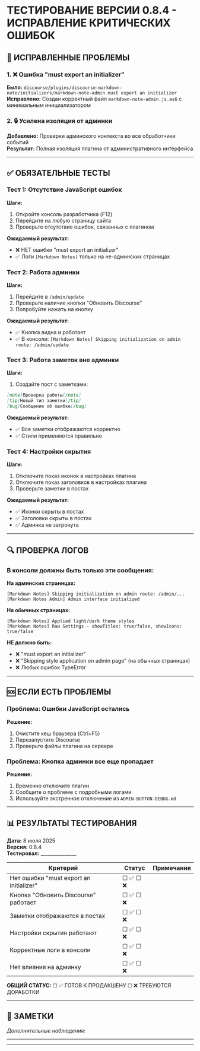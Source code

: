 # ТЕСТИРОВАНИЕ ВЕРСИИ 0.8.4 - ИСПРАВЛЕНИЕ КРИТИЧЕСКИХ ОШИБОК

## 🎯 ИСПРАВЛЕННЫЕ ПРОБЛЕМЫ

### 1. ❌ Ошибка "must export an initializer"
**Было:** `discourse/plugins/discourse-markdown-note/initializers/markdown-note-admin must export an initializer`  
**Исправлено:** Создан корректный файл `markdown-note-admin.js.es6` с минимальным инициализатором

### 2. 🔒 Усилена изоляция от админки
**Добавлено:** Проверки админского контекста во все обработчики событий  
**Результат:** Полная изоляция плагина от административного интерфейса

---

## ✅ ОБЯЗАТЕЛЬНЫЕ ТЕСТЫ

### Тест 1: Отсутствие JavaScript ошибок
**Шаги:**
1. Откройте консоль разработчика (F12)
2. Перейдите на любую страницу сайта
3. Проверьте отсутствие ошибок, связанных с плагином

**Ожидаемый результат:** 
- ❌ НЕТ ошибки "must export an initializer"
- ✅ Логи `[Markdown Notes]` только на не-админских страницах

### Тест 2: Работа админки
**Шаги:**
1. Перейдите в `/admin/update`
2. Проверьте наличие кнопки "Обновить Discourse"
3. Попробуйте нажать на кнопку

**Ожидаемый результат:**
- ✅ Кнопка видна и работает
- ✅ В консоли: `[Markdown Notes] Skipping initialization on admin route: /admin/update`

### Тест 3: Работа заметок вне админки
**Шаги:**
1. Создайте пост с заметками:
```markdown
[note]Проверка работы[/note]
[tip]Новый тип заметки[/tip]
[bug]Сообщение об ошибке[/bug]
```

**Ожидаемый результат:**
- ✅ Все заметки отображаются корректно
- ✅ Стили применяются правильно

### Тест 4: Настройки скрытия
**Шаги:**
1. Отключите показ иконок в настройках плагина
2. Отключите показ заголовков в настройках плагина
3. Проверьте заметки в постах

**Ожидаемый результат:**
- ✅ Иконки скрыты в постах
- ✅ Заголовки скрыты в постах
- ✅ Админка не затронута

---

## 🔍 ПРОВЕРКА ЛОГОВ

### В консоли должны быть только эти сообщения:

**На админских страницах:**
```
[Markdown Notes] Skipping initialization on admin route: /admin/...
[Markdown Notes Admin] Admin interface initialized
```

**На обычных страницах:**
```
[Markdown Notes] Applied light/dark theme styles
[Markdown Notes] Raw Settings - showTitles: true/false, showIcons: true/false
```

**НЕ должно быть:**
- ❌ "must export an initializer"
- ❌ "Skipping style application on admin page" (на обычных страницах)
- ❌ Любых ошибок TypeError

---

## 🆘 ЕСЛИ ЕСТЬ ПРОБЛЕМЫ

### Проблема: Ошибки JavaScript остались
**Решение:**
1. Очистите кеш браузера (Ctrl+F5)
2. Перезапустите Discourse
3. Проверьте файлы плагина на сервере

### Проблема: Кнопка админки все еще пропадает
**Решение:**
1. Временно отключите плагин
2. Сообщите о проблеме с подробными логами
3. Используйте экстренное отключение из `ADMIN-BUTTON-DEBUG.md`

---

## 📊 РЕЗУЛЬТАТЫ ТЕСТИРОВАНИЯ

**Дата:** 8 июля 2025  
**Версия:** 0.8.4  
**Тестировал:** _______________

| Критерий | Статус | Примечания |
|----------|---------|------------|
| Нет ошибки "must export an initializer" | ☐ ✅ ☐ ❌ | |
| Кнопка "Обновить Discourse" работает | ☐ ✅ ☐ ❌ | |
| Заметки отображаются в постах | ☐ ✅ ☐ ❌ | |
| Настройки скрытия работают | ☐ ✅ ☐ ❌ | |
| Корректные логи в консоли | ☐ ✅ ☐ ❌ | |
| Нет влияния на админку | ☐ ✅ ☐ ❌ | |

**ОБЩИЙ СТАТУС:** ☐ ✅ ГОТОВ К ПРОДАКШЕНУ ☐ ❌ ТРЕБУЮТСЯ ДОРАБОТКИ

---

## 📝 ЗАМЕТКИ

_Дополнительные наблюдения:_
_______________________________________________
_______________________________________________

